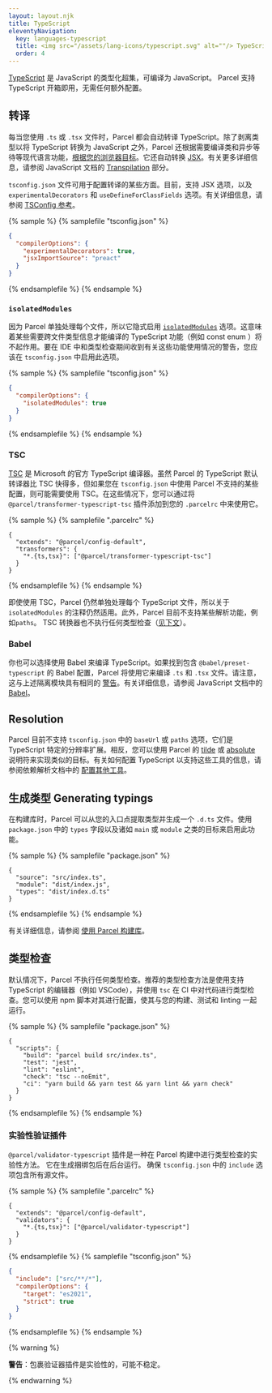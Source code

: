 ```yaml
---
layout: layout.njk
title: TypeScript
eleventyNavigation:
  key: languages-typescript
  title: <img src="/assets/lang-icons/typescript.svg" alt=""/> TypeScript
  order: 4
---
```


[TypeScript](https://www.typescriptlang.org/) 是 JavaScript 的类型化超集，可编译为 JavaScript。 Parcel 支持 TypeScript 开箱即用，无需任何额外配置。

## 转译

每当您使用 `.ts` 或 `.tsx` 文件时，Parcel 都会自动转译 TypeScript。除了剥离类型以将 TypeScript 转换为 JavaScript 之外，Parcel 还根据需要编译类和异步等待等现代语言功能，[根据您的浏览器目标](/languages/javascript/#browser-compatibility)。它还自动转换 [JSX](/languages/javascript/#jsx)。有关更多详细信息，请参阅 JavaScript 文档的 [Transpilation](/languages/javascript/#transpilation) 部分。

`tsconfig.json` 文件可用于配置转译的某些方面。目前，支持 JSX 选项，以及 `experimentalDecorators` 和 `useDefineForClassFields` 选项。有关详细信息，请参阅 [TSConfig 参考](https://www.typescriptlang.org/tsconfig)。

{% sample %}
{% samplefile "tsconfig.json" %}

```json
{
  "compilerOptions": {
    "experimentalDecorators": true,
    "jsxImportSource": "preact"
  }
}
```

{% endsamplefile %}
{% endsample %}

### `isolatedModules`

因为 Parcel 单独处理每个文件，所以它隐式启用 [`isolatedModules`](https://www.typescriptlang.org/tsconfig#isolatedModules) 选项。这意味着某些需要跨文件类型信息才能编译的 TypeScript 功能（例如 const enum ）将不起作用。要在 IDE 中和类型检查期间收到有关这些功能使用情况的警告，您应该在 `tsconfig.json` 中启用此选项。

{% sample %}
{% samplefile "tsconfig.json" %}

```json
{
  "compilerOptions": {
    "isolatedModules": true
  }
}
```

{% endsamplefile %}
{% endsample %}

### TSC

[TSC](https://www.typescriptlang.org/docs/handbook/compiler-options.html) 是 Microsoft 的官方 TypeScript 编译器。虽然 Parcel 的 TypeScript 默认转译器比 TSC 快得多，但如果您在 `tsconfig.json` 中使用 Parcel 不支持的某些配置，则可能需要使用 TSC。在这些情况下，您可以通过将 `@parcel/transformer-typescript-tsc` 插件添加到您的 `.parcelrc` 中来使用它。

{% sample %}
{% samplefile ".parcelrc" %}

```json/3
{
  "extends": "@parcel/config-default",
  "transformers": {
    "*.{ts,tsx}": ["@parcel/transformer-typescript-tsc"]
  }
}
```

{% endsamplefile %}
{% endsample %}

即使使用 TSC，Parcel 仍然单独处理每个 TypeScript 文件，所以关于 `isolatedModules` 的注释仍然适用。此外，Parcel 目前不支持某些解析功能，例如`paths`。 TSC 转换器也不执行任何类型检查（[见下文](#type-checking)）。

### Babel

你也可以选择使用 Babel 来编译 TypeScript。如果找到包含 `@babel/preset-typescript` 的 Babel 配置，Parcel 将使用它来编译 `.ts` 和 `.tsx` 文件。请注意，这与上述隔离模块具有相同的 [警告](https://babeljs.io/docs/en/babel-plugin-transform-typescript#caveats)。有关详细信息，请参阅 JavaScript 文档中的 [Babel](/languages/javascript/#babel)。

## Resolution

Parcel 目前不支持 `tsconfig.json` 中的 `baseUrl` 或 `paths` 选项，它们是 TypeScript 特定的分辨率扩展。相反，您可以使用 Parcel 的 [tilde](/features/dependency-resolution/#tilde-specifiers) 或 [absolute](/features/dependency-resolution/#absolute-specifiers) 说明符来实现类似的目标。有关如何配置 TypeScript 以支持这些工具的信息，请参阅依赖解析文档中的 [配置其他工具](/features/dependency-resolution/#configuring-other-tools)。

## 生成类型 Generating typings

在构建库时，Parcel 可以从您的入口点提取类型并生成一个 `.d.ts` 文件。使用 `package.json` 中的 `types` 字段以及诸如 `main` 或 `module` 之类的目标来启用此功能。

{% sample %}
{% samplefile "package.json" %}

```json/3
{
  "source": "src/index.ts",
  "module": "dist/index.js",
  "types": "dist/index.d.ts"
}
```

{% endsamplefile %}
{% endsample %}

有关详细信息，请参阅 [使用 Parcel 构建库](/getting-started/library/)。

## 类型检查

默认情况下，Parcel 不执行任何类型检查。推荐的类型检查方法是使用支持 TypeScript 的编辑器（例如 VSCode），并使用 `tsc` 在 CI 中对代码进行类型检查。您可以使用 npm 脚本对其进行配置，使其与您的构建、测试和 linting 一起运行。

{% sample %}
{% samplefile "package.json" %}

```json/5
{
  "scripts": {
    "build": "parcel build src/index.ts",
    "test": "jest",
    "lint": "eslint",
    "check": "tsc --noEmit",
    "ci": "yarn build && yarn test && yarn lint && yarn check"
  }
}
```

{% endsamplefile %}
{% endsample %}

### 实验性验证插件

`@parcel/validator-typescript` 插件是一种在 Parcel 构建中进行类型检查的实验性方法。 它在生成捆绑包后在后台运行。 确保 `tsconfig.json` 中的 `include` 选项包含所有源文件。

{% sample %}
{% samplefile ".parcelrc" %}

```json/3
{
  "extends": "@parcel/config-default",
  "validators": {
    "*.{ts,tsx}": ["@parcel/validator-typescript"]
  }
}
```

{% endsamplefile %}
{% samplefile "tsconfig.json" %}

```json
{
  "include": ["src/**/*"],
  "compilerOptions": {
    "target": "es2021",
    "strict": true
  }
}
```

{% endsamplefile %}
{% endsample %}

{% warning %}

**警告**：包裹验证器插件是实验性的，可能不稳定。

{% endwarning %}
